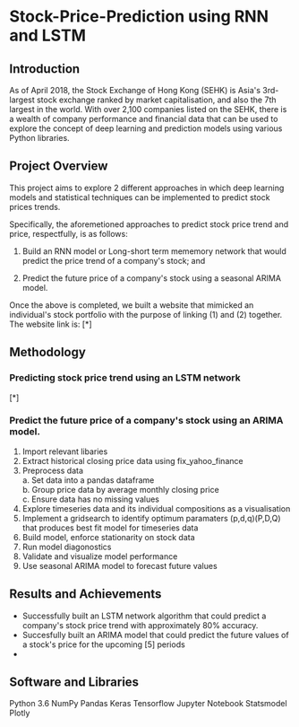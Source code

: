 # Stock-Price-Prediction using RNN and LSTM

## Introduction

As of April 2018, the Stock Exchange of Hong Kong (SEHK) is Asia's 3rd-largest stock exchange ranked by market capitalisation, 
and also the 7th largest in the world. 
With over 2,100 companies listed on the SEHK, there is a wealth of company performance and financial data that can
be used to explore the concept of deep learning and prediction models using various Python libraries.


## Project Overview

This project aims to explore 2 different approaches in which deep learning models and statistical techniques can be
implemented to predict stock prices trends. 

Specifically, the aforemetioned approaches to predict stock price trend and price, respectfully, is as follows:

1. Build an RNN model or Long-short term mememory network that would predict the price trend of a company's stock; and

2. Predict the future price of a company's stock using a seasonal ARIMA model.

Once the above is completed, we built a website that mimicked an individual's stock portfolio with the purpose of linking (1) and (2) together. The website link is: [*]


## Methodology

### Predicting stock price trend using an LSTM network

[*]

### Predict the future price of a company's stock using an ARIMA model.

1. Import relevant libaries
2. Extract historical closing price data using fix_yahoo_finance
3. Preprocess data    
    a. Set data into a pandas dataframe  
    b. Group price data by average monthly closing price  
    c. Ensure data has no missing values  
4. Explore timeseries data and its individual compositions as a visualisation 
5. Implement a gridsearch to identify optimum paramaters (p,d,q)(P,D,Q) that produces best fit model for timeseries data  
6. Build model, enforce stationarity on stock data  
7. Run model diagonostics   
8. Validate and visualize model performance   
9. Use seasonal ARIMA model to forecast future values 

## Results and Achievements

* Successfully built an LSTM network algorithm that could predict a company's stock price trend with approximately 80% accuracy.
* Succesfully built an ARIMA model that could predict the future values of a stock's price for the upcoming [5] periods
*

## Software and Libraries

Python 3.6
NumPy
Pandas
Keras
Tensorflow
Jupyter Notebook
Statsmodel
Plotly
